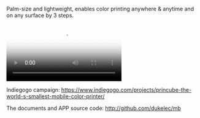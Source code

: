 Palm-size and lightweight, enables color printing anywhere & anytime and on any surface by 3 steps.

<p>
  <div class="embed-responsive embed-responsive-16by9">
    <video class="embed-responsive-item" controls poster="mb.jpg">
      <source src="mb.mp4" type="video/mp4">
    </video>
  </div>
</p>

Indiegogo campaign: https://www.indiegogo.com/projects/princube-the-world-s-smallest-mobile-color-printer/

The documents and APP source code: http://github.com/dukelec/mb
